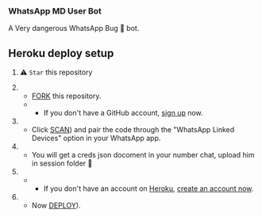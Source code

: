 ### WhatsApp MD User Bot

A Very dangerous WhatsApp Bug 🐛 bot. 

## Heroku deploy setup

1. ⚠  `Star` this repository


2.  - [FORK](https://github.com/techgod143/TECH-GOD-BUG-BOT/fork) this repository.
    -    - If you don't have a GitHub account, [sign up](https://github.com/join) now.

3.   - Click [SCAN](https://replit.com/@DGXeon/Xeon-PairCode?v=1)) and pair the code through the "WhatsApp Linked Devices" option in your WhatsApp app.
4.  - You will get a creds json docoment in your number chat, upload him in session folder 📂
5.   -    - If you don't have an account on [Heroku](https://signup.heroku.com/), [create an account now](https://signup.heroku.com/).
6.  - Now [DEPLOY](https://dashboard.heroku.com/new?template=https://github.com/techgod143/TECH-GOD-BUG-BOT&template=https://github.com/techgod143/TECH-GOD-BUG-BOT.git)).
